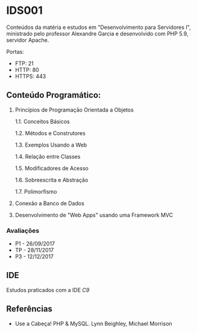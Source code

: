 # IDS001
Conteúdos da matéria e estudos em "Desenvolvimento para Servidores I", ministrado pelo professor Alexandre Garcia e desenvolvido com PHP 5.9, servidor Apache.

Portas: 
* FTP: 21
* HTTP: 80
* HTTPS: 443

## Conteúdo Programático:

1. Princípios de Programação Orientada a Objetos
    
    1.1. Conceitos Básicos

    1.2. Métodos e Construtores

    1.3. Exemplos Usando a Web

    1.4. Relação entre Classes

    1.5. Modificadores de Acesso

    1.6. Sobreescrita e Abstração

    1.7. Polimorfismo

2. Conexão a Banco de Dados
3. Desenvolvimento de "Web Apps" usando uma Framework MVC

### Avaliações

* P1 - 26/09/2017
* TP - 28/11/2017
* P3 - 12/12/2017

## IDE
Estudos praticados com a IDE *C9*

## Referências

* Use a Cabeça! PHP & MySQL. Lynn Beighley, Michael Morrison